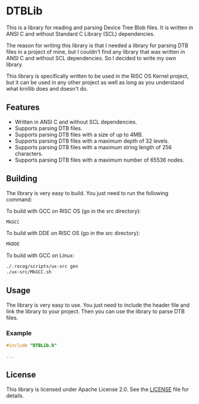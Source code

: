 # DTBLib

This is a library for reading and parsing Device Tree Blob files. It is written in ANSI C and without Standard C Library (SCL) dependencies.

The reason for writing this library is that I needed a library for parsing DTB files in a project of mine, but I couldn't find any library that was written in ANSI C and without SCL dependencies. So I decided to write my own library.

This library is specifically written to be used in the RISC OS Kernel project, but it can be used in any other project as well as long as you understand what krnllib does and doesn't do.

## Features

* Written in ANSI C and without SCL dependencies.
* Supports parsing DTB files.
* Supports parsing DTB files with a size of up to 4MB.
* Supports parsing DTB files with a maximum depth of 32 levels.
* Supports parsing DTB files with a maximum string length of 256 characters.
* Supports parsing DTB files with a maximum number of 65536 nodes.

## Building

The library is very easy to build. You just need to run the following command:

To build with GCC on RISC OS (go in the src directory):

```bash
MkGCC
```

To build with DDE on RISC OS (go in the src directory):

```bash
MkDDE
```

To build with GCC on Linux:

```bash
./.rocog/scripts/ux-src gen
./ux-src/MkGCC.sh
```

## Usage

The library is very easy to use. You just need to include the header file and link the library to your project. Then you can use the library to parse DTB files.

### Example

```c
#include "DTBLib.h"

...
```

## License

This library is licensed under Apache License 2.0. See the [LICENSE](LICENSE) file for details.
